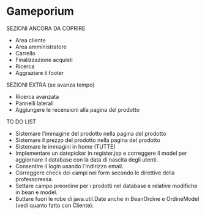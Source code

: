# Gameporium

SEZIONI ANCORA DA COPRIRE
- Area cliente
- Area amministratore
- Carrello
- Finalizzazione acquisti
- Ricerca
- Aggraziare il footer

SEZIONI EXTRA (se avanza tempo)
- Ricerca avanzata
- Pannelli laterali
- Aggiungere le recensioni alla pagina del prodotto

TO DO LIST
- Sistemare l'immagine del prodotto nella pagina del prodotto
- Sistemare il prezzo del prodotto nella pagina del prodotto
- Sistemare le immagini in home (TUTTE)
- Implementare un datepicker in register.jsp e correggere il model per aggiornare il database con la data di nascita degli utenti.
- Consentire il login usando l'indirizzo email.
- Correggere check dei campi nei form secondo le direttive della professoressa.
- Settare campo preordine per i prodotti nel database e relative modifiche in bean e model.
- Buttare fuori le robe di java.util.Date anche in BeanOrdine e OrdineModel (vedi quanto fatto con Cliente).

